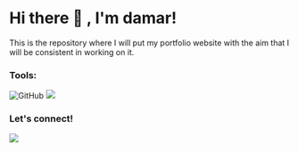 # Hi there 👋 , I'm damar!
This is the repository where I will put my portfolio website with the aim that I will be consistent in working on it.  

### Tools:
<p>
    <img alt="GitHub" src="https://img.shields.io/github/license/damar-glh/me">
    <img src="https://img.shields.io/badge/Text%20Editor-Visual%20Studio%20Code-blue?&logo=visual%20studio%20code&logoColor=blue" />
</p>

### Let's connect!
<p>
    <a href="https://www.linkedin.com/in/damar-galih-7b5a1124b" target="blank"><img src="https://img.shields.io/badge/damar-galih-7b5a1124b" /></a>
</p>
